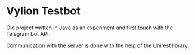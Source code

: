 # Vylion Testbot

Old project written in Java as an experiment and first touch with the Telegram bot API.

Communication with the server is done with the help of the Unirest library.
